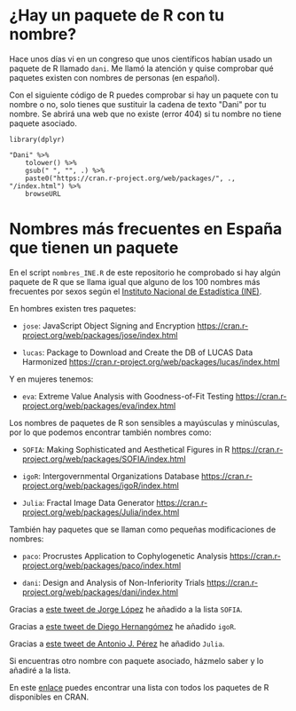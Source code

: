 # ¿Hay un paquete de R con tu nombre?

Hace unos días vi en un congreso que unos científicos habían usado un paquete de R llamado `dani`. Me llamó la atención y quise comprobar qué paquetes existen con nombres de personas (en español).

Con el siguiente código  de R puedes comprobar si hay un paquete con tu nombre o no, solo tienes que sustituir la cadena de texto "Dani" por tu nombre. Se abrirá una web que no existe (error 404) si tu nombre no tiene paquete asociado.

```{r}
library(dplyr)

"Dani" %>%
    tolower() %>%
    gsub(" ", "", .) %>% 
    paste0("https://cran.r-project.org/web/packages/", ., "/index.html") %>% 
    browseURL
```

# Nombres más frecuentes en España que tienen un paquete

En el script `nombres_INE.R` de este repositorio he comprobado si hay algún paquete de R que se llama igual que alguno de los 100 nombres más frecuentes por sexos según el [Instituto Nacional de Estadística (INE)](https://www.ine.es/dyngs/INEbase/es/operacion.htm?c=Estadistica_C&cid=1254736177009&menu=resultados&idp=1254734710990#!tabs-1254736195454).

En hombres existen tres paquetes:

- `jose`: JavaScript Object Signing and Encryption https://cran.r-project.org/web/packages/jose/index.html

- `lucas`: Package to Download and Create the DB of LUCAS Data Harmonized https://cran.r-project.org/web/packages/lucas/index.html

Y en mujeres tenemos:

- `eva`: Extreme Value Analysis with Goodness-of-Fit Testing https://cran.r-project.org/web/packages/eva/index.html

Los nombres de paquetes de R son sensibles a mayúsculas y minúsculas, por lo que podemos encontrar también nombres como:

- `SOFIA`: Making Sophisticated and Aesthetical Figures in R https://cran.r-project.org/web/packages/SOFIA/index.html 

- `igoR`: Intergovernmental Organizations Database https://cran.r-project.org/web/packages/igoR/index.html

- `Julia`: Fractal Image Data Generator https://cran.r-project.org/web/packages/Julia/index.html

También hay paquetes que se llaman como pequeñas modificaciones de nombres:

- `paco`: Procrustes Application to Cophylogenetic Analysis https://cran.r-project.org/web/packages/paco/index.html

- `dani`: Design and Analysis of Non-Inferiority Trials https://cran.r-project.org/web/packages/dani/index.html


Gracias a [este tweet de Jorge López](https://twitter.com/jlopezper/status/1364912098136965121) he añadido a la lista `SOFIA`.

Gracias a [este tweet de Diego Hernangómez](https://twitter.com/dhernangomez/status/1364997565607940099) he añadido `igoR`.

Gracias a [este tweet de Antonio J. Pérez](https://twitter.com/ajpelu/status/1365325386943524866) he añadido `Julia`.

Si encuentras otro nombre con paquete asociado, házmelo saber y lo añadiré a la lista.

En este [enlace](https://cran.r-project.org/web/packages/available_packages_by_name.html) puedes encontrar una lista con todos los paquetes de R disponibles en CRAN.